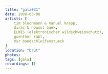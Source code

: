 ```yaml
---
title: "gala#31"
date: 2008-03-08
artists: [
    tim blechmann & manuel knapp,
    dirac & howool baek,
    ELWIS (elektronischer wildschweinschutz),
    guenther rabl,
    myr bandschleifenstueck
]
location: "brut"
photos:
tags: [gala]
recordings: []
---
```

